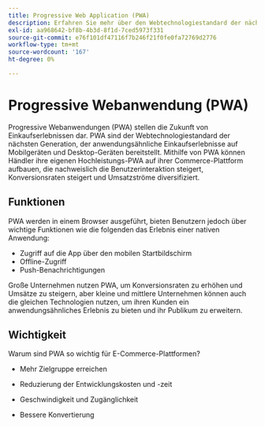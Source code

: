 ```yaml
---
title: Progressive Web Application (PWA)
description: Erfahren Sie mehr über den Webtechnologiestandard der nächsten Generation für E-Commerce-Websites.
exl-id: aa968642-bf8b-4b3d-8f1d-7ced5973f331
source-git-commit: e76f101df47116f7b246f21f0fe0fa72769d2776
workflow-type: tm+mt
source-wordcount: '167'
ht-degree: 0%

---
```


# Progressive Webanwendung (PWA)

Progressive Webanwendungen (PWA) stellen die Zukunft von Einkaufserlebnissen dar. PWA sind der Webtechnologiestandard der nächsten Generation, der anwendungsähnliche Einkaufserlebnisse auf Mobilgeräten und Desktop-Geräten bereitstellt. Mithilfe von PWA können Händler ihre eigenen Hochleistungs-PWA auf ihrer Commerce-Plattform aufbauen, die nachweislich die Benutzerinteraktion steigert, Konversionsraten steigert und Umsatzströme diversifiziert.

## Funktionen

PWA werden in einem Browser ausgeführt, bieten Benutzern jedoch über wichtige Funktionen wie die folgenden das Erlebnis einer nativen Anwendung:

- Zugriff auf die App über den mobilen Startbildschirm
- Offline-Zugriff
- Push-Benachrichtigungen

Große Unternehmen nutzen PWA, um Konversionsraten zu erhöhen und Umsätze zu steigern, aber kleine und mittlere Unternehmen können auch die gleichen Technologien nutzen, um ihren Kunden ein anwendungsähnliches Erlebnis zu bieten und ihr Publikum zu erweitern.

## Wichtigkeit

Warum sind PWA so wichtig für E-Commerce-Plattformen?

- Mehr Zielgruppe erreichen

- Reduzierung der Entwicklungskosten und -zeit

- Geschwindigkeit und Zugänglichkeit

- Bessere Konvertierung
